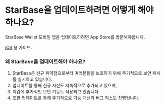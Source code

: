 # StarBase을 업데이트하려면 어떻게 해야 하나요?

StarBase Wallet 모바일 앱을 업데이트하려면 App Store를 방문해야합니다.

[iOS](https://support.apple.com/en-us/HT202180) 용 가이드.

### 왜 StarBase을 업데이트해야 하나요?

1. StarBase은 신규 취약점으로부터 여러분들을 보호하기 위해 주기적으로 보안 패치를 실시하고 있습니다.
2. 업데이트를 통해 신규 자산도 지속적으로 추가되고 있으며,
3. 지갑에 추가적인 보안 기능도 적용되고 있습니다.
4. 또한 업데이트를 통해 주기적으로 기능 개선과 버그 픽스도 진행됩니다.


